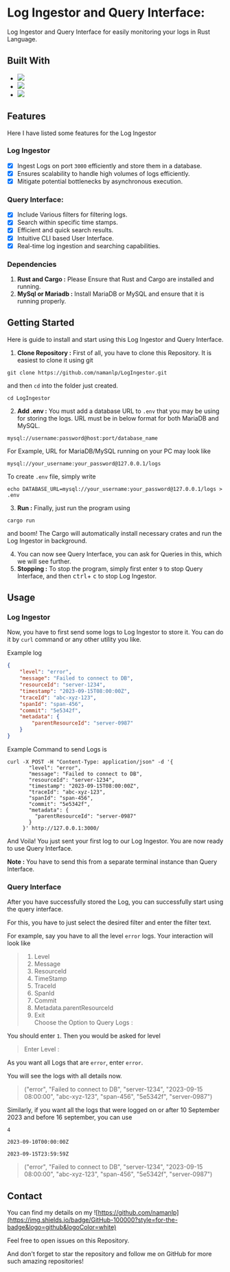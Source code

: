 # Log Ingestor and Query Interface:

Log Ingestor and Query Interface for easily monitoring your logs in Rust Language.

## Built With

- ![](https://img.shields.io/badge/Rust-000000?style=for-the-badge&logo=rust&logoColor=white)
- ![](https://img.shields.io/badge/MariaDB-003545?style=for-the-badge&logo=mariadb&logoColor=white)
- ![](https://img.shields.io/badge/GIT-E44C30?style=for-the-badge&logo=git&logoColor=white)

## Features

Here I have listed some features for the Log Ingestor

### Log Ingestor

- [x] Ingest Logs on port `3000` efficiently and store them in a database.
- [x] Ensures scalability to handle high volumes of logs efficiently.
- [x] Mitigate potential bottlenecks by asynchronous execution.

### Query Interface:

- [x] Include Various filters for filtering logs.
- [x] Search within specific time stamps.
- [x] Efficient and quick search results.
- [x] Intuitive CLI based User Interface.
- [x] Real-time log ingestion and searching capabilities.

### Dependencies

1. **Rust and Cargo :** Please Ensure that Rust and Cargo are installed and running.
2. **MySql or Mariadb :** Install MariaDB or MySQL and ensure that it is running properly.


## Getting Started

Here is guide to install and start using this Log Ingestor and Query Interface. 

1. **Clone Repository :** First of all, you have to clone this Repository. It is easiest to clone it using git
```shell
git clone https://github.com/namanlp/LogIngestor.git
```
and then `cd` into the folder just created.

```shell
cd LogIngestor
```

2. **Add .env :** You must add a database URL to `.env` that you may be using for storing the logs. URL must be in below format for both MariaDB and MySQL. 

`mysql://username:password@host:port/database_name`

For Example, URL for MariaDB/MySQL running on your PC may look like

`mysql://your_username:your_password@127.0.0.1/logs`

To create `.env` file, simply write

```shell
echo DATABASE_URL=mysql://your_username:your_password@127.0.0.1/logs > .env
```

3. **Run :** Finally, just run the program using
```shell
cargo run
```

and boom! The Cargo will automatically install necessary crates and run the Log Ingestor in background.

4. You can now see Query Interface, you can ask for Queries in this, which we will see further.
5. **Stopping :** To stop the program, simply first enter `9` to stop Query Interface, and then <kbd>ctrl</kbd>+ <kbd>c</kbd> to stop Log Ingestor.

## Usage

### Log Ingestor

Now, you have to first send some logs to Log Ingestor to store it. You can do it by `curl` command or any other utility you like.

Example log

```json
{
	"level": "error",
	"message": "Failed to connect to DB",
    "resourceId": "server-1234",
	"timestamp": "2023-09-15T08:00:00Z",
	"traceId": "abc-xyz-123",
    "spanId": "span-456",
    "commit": "5e5342f",
    "metadata": {
        "parentResourceId": "server-0987"
    }
}
```

Example Command to send Logs is

```shell
curl -X POST -H "Content-Type: application/json" -d '{
       "level": "error",
       "message": "Failed to connect to DB",
       "resourceId": "server-1234",
       "timestamp": "2023-09-15T08:00:00Z",
       "traceId": "abc-xyz-123",
       "spanId": "span-456",
       "commit": "5e5342f",
       "metadata": {
         "parentResourceId": "server-0987"
       }
     }' http://127.0.0.1:3000/
```

And Voila! You just sent your first log to our Log Ingestor. You are now ready to use Query Interface.

**Note :** You have to send this from a separate terminal instance than Query Interface.

### Query Interface

After you have successfully stored the Log, you can successfully start using the query interface.

For this, you have to just select the desired filter and enter the filter text. 

For example, say you have to all the level `error` logs. Your interaction will look like

>1. Level
>2. Message
>3. ResourceId
>4. TimeStamp
>5. TraceId
>6. SpanId
>7. Commit
>8. Metadata.parentResourceId
>9. Exit <br />
>Choose the Option to Query Logs :

You should enter `1`. Then you would be asked for level

> Enter Level : 

As you want all Logs that are `error`, enter `error`.

You will see the logs with all details now.

> ("error", "Failed to connect to DB", "server-1234", "2023-09-15 08:00:00", "abc-xyz-123", "span-456", "5e5342f", "server-0987")

Similarly, if you want all the logs that were logged on or after 10 September 2023 and before 16 september, you can use 

`4`

`2023-09-10T00:00:00Z`

`2023-09-15T23:59:59Z`

> ("error", "Failed to connect to DB", "server-1234", "2023-09-15 08:00:00", "abc-xyz-123", "span-456", "5e5342f", "server-0987")


## Contact

You can find my details on my ![https://github.com/namanlp](https://img.shields.io/badge/GitHub-100000?style=for-the-badge&logo=github&logoColor=white)

Feel free to open issues on this Repository. 

And don't forget to star the repository and follow me on GitHub for more such amazing repositories!
